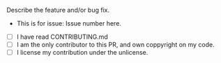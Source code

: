 Describe the feature and/or bug fix.

- This is for issue: Issue number here.
- [ ] I have read CONTRIBUTING.md
- [ ] I am the only contributor to this PR, and own coppyright on my code.
- [ ] I license my contribution under the unlicense.
